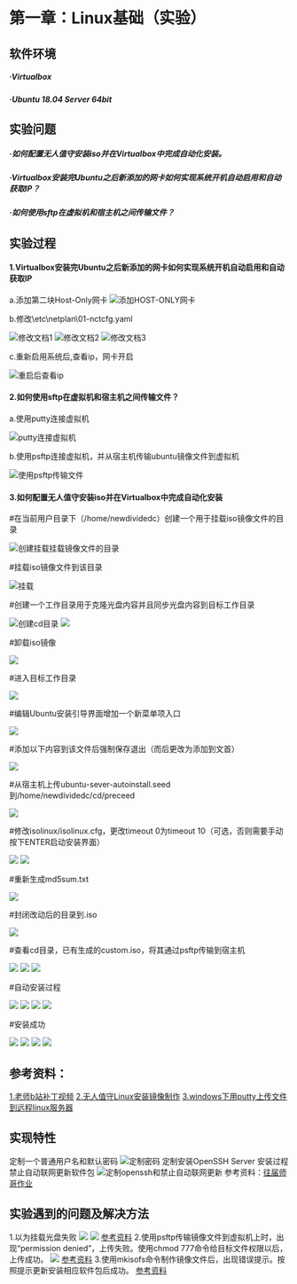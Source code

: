 # 第一章：Linux基础（实验）
## 软件环境
##### ·Virtualbox
##### ·Ubuntu 18.04 Server 64bit 

## 实验问题
##### ·如何配置无人值守安装iso并在Virtualbox中完成自动化安装。

##### ·Virtualbox安装完Ubuntu之后新添加的网卡如何实现系统开机自动启用和自动获取IP？

##### ·如何使用sftp在虚拟机和宿主机之间传输文件？

## 实验过程

#### 1.Virtualbox安装完Ubuntu之后新添加的网卡如何实现系统开机自动启用和自动获取IP
   a.添加第二块Host-Only网卡
   ![添加HOST-ONLY网卡](img\网卡\0.PNG)

   b.修改\etc\netplan\01-nctcfg.yaml

   ![修改文档1](img\网卡\1.PNG)
   ![修改文档2](img\网卡\2.PNG)
   ![修改文档3](img\网卡\3.PNG)

   c.重新启用系统后,查看ip，网卡开启

   ![重启后查看ip](img\网卡\4.PNG)

#### 2.如何使用sftp在虚拟机和宿主机之间传输文件？
   a.使用putty连接虚拟机

   ![putty连接虚拟机](img\传输文件\1.PNG)

   b.使用psftp连接虚拟机，并从宿主机传输ubuntu镜像文件到虚拟机

   ![使用psftp传输文件](img\传输文件\2.PNG)

#### 3.如何配置无人值守安装iso并在Virtualbox中完成自动化安装

   #在当前用户目录下（/home/newdividedc）创建一个用于挂载iso镜像文件的目录

   ![创建挂载挂载镜像文件的目录](img\无人值守\1.PNG)
  
   #挂载iso镜像文件到该目录
  
   ![挂载](img\无人值守\2.PNG)
  
   #创建一个工作目录用于克隆光盘内容并且同步光盘内容到目标工作目录
  
   ![创建cd目录](img\无人值守\3.PNG)
   ![](img\无人值守\4.PNG)
  
   #卸载iso镜像
  
   ![](img\无人值守\5.PNG)
  
   #进入目标工作目录
  
   ![](img\无人值守\6.PNG)
  
   #编辑Ubuntu安装引导界面增加一个新菜单项入口
  
   ![](img\无人值守\7.PNG)
  
   #添加以下内容到该文件后强制保存退出（而后更改为添加到文首）
  
   ![](img\无人值守\8.PNG)
  
   #从宿主机上传ubuntu-sever-autoinstall.seed到/home/newdividedc/cd/preceed
  
   ![](img\无人值守\9.PNG)
  
   #修改isolinux/isolinux.cfg，更改timeout 0为timeout 10（可选，否则需要手动按下ENTER启动安装界面） 
  
   ![](img\无人值守\10.PNG)
   ![](img\无人值守\11.PNG)
  
   #重新生成md5sum.txt
  
   ![](img\无人值守\12.PNG)
  
   #封闭改动后的目录到.iso
  
   ![](img\无人值守\13.PNG)
  
   #查看cd目录，已有生成的custom.iso，将其通过psftp传输到宿主机
  
   ![](img\无人值守\14.PNG)
   ![](img\无人值守\15.PNG)
   ![](img\无人值守\16.PNG)
  
   #自动安装过程
  
   ![](img\无人值守\17.PNG)
   ![](img\无人值守\18.PNG)
   ![](img\无人值守\19.PNG)
   ![](img\无人值守\20.PNG)
  
   #安装成功
  
   ![](img\无人值守\21.PNG)
   ![](img\无人值守\22.PNG)
   ![](img\无人值守\23.PNG)
   ![](img\无人值守\24.PNG)

## 参考资料：
 [1.老师b站补丁视频](https://www.bilibili.com/video/av95931311/?p=2&t=1326)
 [2.无人值守Linux安装镜像制作](https://blog.csdn.net/qq_31989521/article/details/58600426)
 [3.windows下用putty上传文件到远程linux服务器](https://blog.csdn.net/wuzuyu365/article/details/67640043)

## 实现特性
   定制一个普通用户名和默认密码
   ![定制密码](img\无人值守\定制密码.PNG)
   定制安装OpenSSH Server
   安装过程禁止自动联网更新软件包
   ![定制openssh和禁止自动联网更新](img\无人值守\定制openssh.PNG)
   参考资料：[往届师哥作业](https://github.com/CUCCS/linux/blob/master/2017-1/snRNA/ex1/无人值守Linux安装镜像制作.md)
## 实验遇到的问题及解决方法
   1.以为挂载光盘失败
   ![](img\无人值守\挂载光盘失败.PNG)
   ![](img\无人值守\挂载光盘失败解决.PNG)
   [参考资料](https://zhidao.baidu.com/question/224592291.html?qbl=relate_question_0)
   2.使用psftp传输镜像文件到虚拟机上时，出现“permission denied”，上传失败。使用chmod 777命令给目标文件权限以后，上传成功。
   ![](img\传输文件\无法传输.PNG)
   [参考资料](https://blog.csdn.net/sihai12345/article/details/79370405)
   3.使用mkisofs命令制作镜像文件后，出现错误提示。按照提示更新安装相应软件包后成功。
   [参考资料](https://blog.csdn.net/qq_31989521/article/details/58600426)